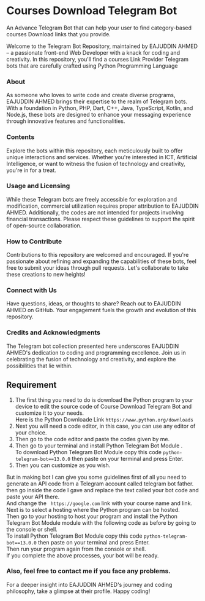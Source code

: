 # Courses Download Telegram Bot
An Advance Telegram Bot that can help your user to find category-based courses Download links that you provide.

Welcome to the Telegram Bot Repository, maintained by EAJUDDIN AHMED – a passionate front-end Web Developer with a knack for coding and creativity. In this repository, you'll find a courses Link Provider Telegram bots that are carefully crafted using Python Programming Language 

### About
As someone who loves to write code and create diverse programs, EAJUDDIN AHMED brings their expertise to the realm of Telegram bots. With a foundation in Python, PHP, Dart, C++, Java, TypeScript, Kotlin, and Node.js, these bots are designed to enhance your messaging experience through innovative features and functionalities.

### Contents
Explore the bots within this repository, each meticulously built to offer unique interactions and services. Whether you're interested in ICT, Artificial Intelligence, or want to witness the fusion of technology and creativity, you're in for a treat.

### Usage and Licensing
While these Telegram bots are freely accessible for exploration and modification, commercial utilization requires proper attribution to EAJUDDIN AHMED. Additionally, the codes are not intended for projects involving financial transactions. Please respect these guidelines to support the spirit of open-source collaboration.

### How to Contribute
Contributions to this repository are welcomed and encouraged. If you're passionate about refining and expanding the capabilities of these bots, feel free to submit your ideas through pull requests. Let's collaborate to take these creations to new heights!

### Connect with Us
Have questions, ideas, or thoughts to share? Reach out to EAJUDDIN AHMED on GitHub. Your engagement fuels the growth and evolution of this repository.

### Credits and Acknowledgments
The Telegram bot collection presented here underscores EAJUDDIN AHMED's dedication to coding and programming excellence. Join us in celebrating the fusion of technology and creativity, and explore the possibilities that lie within.

## Requirement

1. The first thing you need to do is download the Python program to your device to edit the source code of Course Download Telegram Bot and customize it to your needs.</br>
Here is the Python Downloade Link
``` https://www.python.org/downloads ``` </br>
2. Next you will need a code editor, in this case, you can use any editor of your choice. </br>
3. Then go to the code editor and paste the codes given by me. </br>
4. Then go to your terminal and install Python Telegram Bot Module .</br>
To download Python Telegram Bot Module copy this code ```python-telegram-bot==13.0.0``` then paste on your terminal and press Enter. </br>
5. Then you can customize as you wish.</br>

But in making bot I can give you some guidelines first of all you need to generate an API code from a Telegram account called telegram bot father.</br>
then go inside the code I gave and replace the text called your bot code and paste your API there. </br> And change the ``` https://google.com``` link with your course name and link.</br>
Next is to select a hosting where the Python program can be hosted.</br>
Then go to your hosting to host your program and install the Python Telegram Bot Module module with the following code as before by going to the console or shell.</br>
To install Python Telegram Bot Module copy this code ```python-telegram-bot==13.0.0``` then paste on your terminal and press Enter. </br>
Then run your program again from the console or shell.</br>
If you complete the above processes, your bot will be ready.</be>

### Also, feel free to contact me if you face any problems.

For a deeper insight into EAJUDDIN AHMED's journey and coding philosophy, take a glimpse at their profile. Happy coding!
